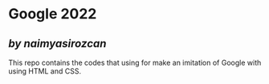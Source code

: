 # Google 2022
## *by naimyasirozcan*

This repo contains the codes that using for make an imitation of Google with using HTML and CSS.